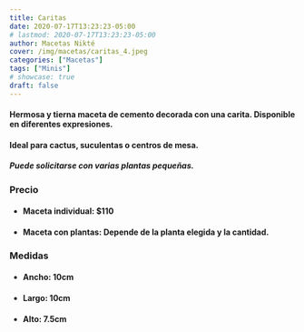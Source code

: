 ```yaml
---
title: Caritas
date: 2020-07-17T13:23:23-05:00
# lastmod: 2020-07-17T13:23:23-05:00
author: Macetas Nikté
cover: /img/macetas/caritas_4.jpeg
categories: ["Macetas"]
tags: ["Minis"]
# showcase: true
draft: false
---
```


#### Hermosa y tierna maceta de cemento decorada con una carita. Disponible en diferentes expresiones.
#### Ideal para cactus, suculentas o centros de mesa.
##### Puede solicitarse con varias plantas pequeñas.

###  Precio
- #### Maceta individual: $110
- #### Maceta con plantas: Depende de la planta elegida y la cantidad.

### Medidas
- #### Ancho: 10cm
- #### Largo: 10cm
- #### Alto: 7.5cm

<!--more-->
